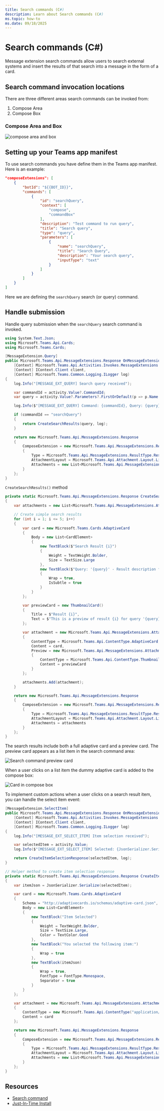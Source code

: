 ```yaml
---
title: Search commands (C#)
description: Learn about Search commands (C#)
ms.topic: how-to
ms.date: 09/18/2025
---
```


# Search commands (C#)

Message extension search commands allow users to search external systems and insert the results of that search into a message in the form of a card.

## Search command invocation locations

There are three different areas search commands can be invoked from:

1. Compose Area
2. Compose Box

### Compose Area and Box

![compose area and box](~/assets/screenshots/compose-area.png)

## Setting up your Teams app manifest

To use search commands you have define them in the Teams app manifest. Here is an example:


```json
"composeExtensions": [
    {
        "botId": "${{BOT_ID}}",
        "commands": [
            {
                "id": "searchQuery",
                "context": [
                    "compose",
                    "commandBox"
                ],
                "description": "Test command to run query",
                "title": "Search query",
                "type": "query",
                "parameters": [
                    {
                        "name": "searchQuery",
                        "title": "Search Query",
                        "description": "Your search query",
                        "inputType": "text"
                    }
                ]
            }
        ]
    }
]
```


Here we are defining the `searchQuery` search (or query) command.

## Handle submission

Handle query submission when the `searchQuery` search command is invoked.

```csharp
using System.Text.Json;
using Microsoft.Teams.Api.Cards;
using Microsoft.Teams.Cards;

[MessageExtension.Query]
public Microsoft.Teams.Api.MessageExtensions.Response OnMessageExtensionQuery(
    [Context] Microsoft.Teams.Api.Activities.Invokes.MessageExtensions.QueryActivity activity,
    [Context] IContext.Client client,
    [Context] Microsoft.Teams.Common.Logging.ILogger log)
{
    log.Info("[MESSAGE_EXT_QUERY] Search query received");

    var commandId = activity.Value?.CommandId;
    var query = activity.Value?.Parameters?.FirstOrDefault(p => p.Name == "searchQuery")?.Value?.ToString() ?? "";

    log.Info($"[MESSAGE_EXT_QUERY] Command: {commandId}, Query: {query}");

    if (commandId == "searchQuery")
    {
        return CreateSearchResults(query, log);
    }

    return new Microsoft.Teams.Api.MessageExtensions.Response
    {
        ComposeExtension = new Microsoft.Teams.Api.MessageExtensions.Result
        {
            Type = Microsoft.Teams.Api.MessageExtensions.ResultType.Result,
            AttachmentLayout = Microsoft.Teams.Api.Attachment.Layout.List,
            Attachments = new List<Microsoft.Teams.Api.MessageExtensions.Attachment>()
        }
    };
}
```

`CreateSearchResults()` method

```csharp
private static Microsoft.Teams.Api.MessageExtensions.Response CreateSearchResults(string query, Microsoft.Teams.Common.Logging.ILogger log)
{
    var attachments = new List<Microsoft.Teams.Api.MessageExtensions.Attachment>();

    // Create simple search results
    for (int i = 1; i <= 5; i++)
    {
        var card = new Microsoft.Teams.Cards.AdaptiveCard
        {
            Body = new List<CardElement>
            {
                new TextBlock($"Search Result {i}")
                {
                    Weight = TextWeight.Bolder,
                    Size = TextSize.Large
                },
                new TextBlock($"Query: '{query}' - Result description for item {i}")
                {
                    Wrap = true,
                    IsSubtle = true
                }
            }
        };

        var previewCard = new ThumbnailCard()
        {
            Title = $"Result {i}",
            Text = $"This is a preview of result {i} for query '{query}'."
        };

        var attachment = new Microsoft.Teams.Api.MessageExtensions.Attachment
        {
            ContentType = Microsoft.Teams.Api.ContentType.AdaptiveCard,
            Content = card,
            Preview = new Microsoft.Teams.Api.MessageExtensions.Attachment
            {
                ContentType = Microsoft.Teams.Api.ContentType.ThumbnailCard,
                Content = previewCard
            }
        };

        attachments.Add(attachment);
    }

    return new Microsoft.Teams.Api.MessageExtensions.Response
    {
        ComposeExtension = new Microsoft.Teams.Api.MessageExtensions.Result
        {
            Type = Microsoft.Teams.Api.MessageExtensions.ResultType.Result,
            AttachmentLayout = Microsoft.Teams.Api.Attachment.Layout.List,
            Attachments = attachments
        }
    };
}
```

The search results include both a full adaptive card and a preview card. The preview card appears as a list item in the search command area:

![Search command preview card](~/assets/screenshots/preview-card.png)

When a user clicks on a list item the dummy adaptive card is added to the compose box:

![Card in compose box](~/assets/screenshots/card-in-compose.png)

To implement custom actions when a user clicks on a search result item, you can handle the select item event:

```csharp
[MessageExtension.SelectItem]
public Microsoft.Teams.Api.MessageExtensions.Response OnMessageExtensionSelectItem(
    [Context] Microsoft.Teams.Api.Activities.Invokes.MessageExtensions.SelectItemActivity activity,
    [Context] IContext.Client client,
    [Context] Microsoft.Teams.Common.Logging.ILogger log)
{
    log.Info("[MESSAGE_EXT_SELECT_ITEM] Item selection received");

    var selectedItem = activity.Value;
    log.Info($"[MESSAGE_EXT_SELECT_ITEM] Selected: {JsonSerializer.Serialize(selectedItem)}");

    return CreateItemSelectionResponse(selectedItem, log);
}

// Helper method to create item selection response
private static Microsoft.Teams.Api.MessageExtensions.Response CreateItemSelectionResponse(object? selectedItem, Microsoft.Teams.Common.Logging.ILogger log)
{
    var itemJson = JsonSerializer.Serialize(selectedItem);

    var card = new Microsoft.Teams.Cards.AdaptiveCard
    {
        Schema = "http://adaptivecards.io/schemas/adaptive-card.json",
        Body = new List<CardElement>
        {
            new TextBlock("Item Selected")
            {
                Weight = TextWeight.Bolder,
                Size = TextSize.Large,
                Color = TextColor.Good
            },
            new TextBlock("You selected the following item:")
            {
                Wrap = true
            },
            new TextBlock(itemJson)
            {
                Wrap = true,
                FontType = FontType.Monospace,
                Separator = true
            }
        }
    };

    var attachment = new Microsoft.Teams.Api.MessageExtensions.Attachment
    {
        ContentType = new Microsoft.Teams.Api.ContentType("application/vnd.microsoft.card.adaptive"),
        Content = card
    };

    return new Microsoft.Teams.Api.MessageExtensions.Response
    {
        ComposeExtension = new Microsoft.Teams.Api.MessageExtensions.Result
        {
            Type = Microsoft.Teams.Api.MessageExtensions.ResultType.Result,
            AttachmentLayout = Microsoft.Teams.Api.Attachment.Layout.List,
            Attachments = new List<Microsoft.Teams.Api.MessageExtensions.Attachment> { attachment }
        }
    };
}
```

## Resources

- [Search command](/microsoftteams/platform/messaging-extensions/how-to/search-commands/define-search-command?tabs=Teams-toolkit%2Cdotnet)
- [Just-In-Time Install](/microsoftteams/platform/messaging-extensions/how-to/search-commands/universal-actions-for-search-based-message-extensions#just-in-time-install)
